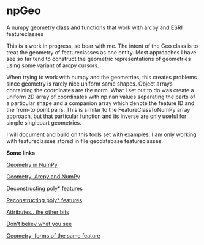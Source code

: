 # npGeo
A numpy geometry class and functions that work with arcpy and ESRI featureclasses

This is a work in progress, so bear with me.  The intent of the Geo class is to treat the geometry of featureclasses as one entity.  Most approaches I have see so far tend to construct the geometric representations of geometries using some variant of arcpy cursors.

When trying to work with numpy and the geometries, this creates problems since geometry is rarely nice uniform same shapes.  Object arrays containing the coordinates are the norm.  What I set out to do was create a uniform 2D array of coordinates with np.nan values separating the parts of a particular shape and a companion array which denote the feature ID and the from-to point pairs.  This is similar to the FeatureClassToNumPy array approach, but that particular function and its inverse are only useful for simple singlepart geometries.

I will document and build on this tools set with examples.  I am only working with featureclasses stored in file geodatabase featureclasses.

**Some links**

[Geometry in NumPy](https://community.esri.com/blogs/dan_patterson/2019/03/17/geometry-in-numpy-1)

[Geometry, Arcpy and NumPy](https://community.esri.com/blogs/dan_patterson/2019/04/10/geometry-arcpy-and-numpy-2)

[Deconstructing poly* features](https://community.esri.com/blogs/dan_patterson/2019/04/10/geometry-deconstructing-poly-features-3)

[Reconstructing poly* features](https://community.esri.com/blogs/dan_patterson/2019/04/17/geometry-reconstructing-poly-features-4)

[Attributes.. the other bits](https://community.esri.com/blogs/dan_patterson/2019/04/17/geometry-attributes-actually-the-other-bits-5)

[Don't believ what you see](https://community.esri.com/blogs/dan_patterson/2019/05/09/geometry-dont-believe-what-you-see-6)

[Geometry: forms of the same feature](https://community.esri.com/blogs/dan_patterson/2019/05/13/geometry-forms-of-the-same-feature-7)


